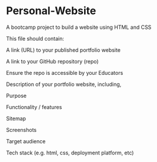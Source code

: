 # Personal-Website
A bootcamp project to build a website using HTML and CSS


This file should contain:

A link (URL) to your published portfolio website

A link to your GitHub repository (repo)

Ensure the repo is accessible by your Educators

Description of your portfolio website, including,

Purpose

Functionality / features

Sitemap

Screenshots

Target audience

Tech stack (e.g. html, css, deployment platform, etc)
